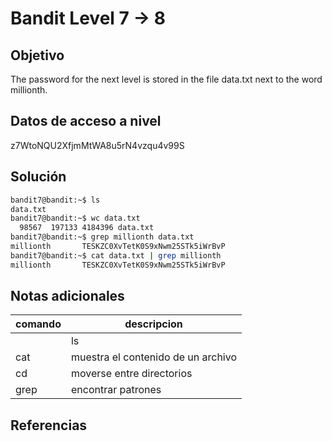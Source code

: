 # Bandit Level 7 → 8

## Objetivo
The password for the next level is stored in the file data.txt next to the word millionth.

## Datos de acceso a nivel
z7WtoNQU2XfjmMtWA8u5rN4vzqu4v99S

## Solución
````bash
bandit7@bandit:~$ ls
data.txt
bandit7@bandit:~$ wc data.txt
  98567  197133 4184396 data.txt
bandit7@bandit:~$ grep millionth data.txt
millionth       TESKZC0XvTetK0S9xNwm25STk5iWrBvP
bandit7@bandit:~$ cat data.txt | grep millionth
millionth       TESKZC0XvTetK0S9xNwm25STk5iWrBvP
````

## Notas adicionales
| comando | descripcion |
|------------|-------------|
	| ls |  lista archivos |
| cat | muestra el contenido de un archivo |
| cd | moverse entre directorios |
| grep | encontrar patrones |

## Referencias
